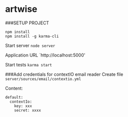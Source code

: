 artwise
=======

###SETUP PROJECT
```
npm install
npm install -g karma-cli
```

Start server
`node server`

Application URL
`http://localhost:5000'

Start tests
`karma start`


###Add credentials for contextIO email reader
Create file `server/sources/email/contextio.yml`

Content:
```
default:
  contextIo:
    key: xxx
    secret: xxxx
```
